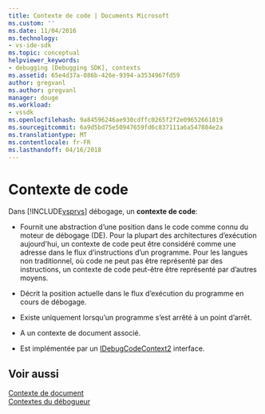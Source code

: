 ```yaml
---
title: Contexte de code | Documents Microsoft
ms.custom: ''
ms.date: 11/04/2016
ms.technology:
- vs-ide-sdk
ms.topic: conceptual
helpviewer_keywords:
- debugging [Debugging SDK], contexts
ms.assetid: 65e4d37a-086b-426e-9394-a3534967fd59
author: gregvanl
ms.author: gregvanl
manager: douge
ms.workload:
- vssdk
ms.openlocfilehash: 9a84596246ae930cdffc0265f2f2e09652661819
ms.sourcegitcommit: 6a9d5bd75e50947659fd6c837111a6a547884e2a
ms.translationtype: MT
ms.contentlocale: fr-FR
ms.lasthandoff: 04/16/2018
---
```

# <a name="code-context"></a>Contexte de code
Dans [!INCLUDE[vsprvs](../../code-quality/includes/vsprvs_md.md)] débogage, un **contexte de code**:  
  
-   Fournit une abstraction d’une position dans le code comme connu du moteur de débogage (DE). Pour la plupart des architectures d’exécution aujourd'hui, un contexte de code peut être considéré comme une adresse dans le flux d’instructions d’un programme. Pour les langues non traditionnel, où code ne peut pas être représenté par des instructions, un contexte de code peut-être être représenté par d’autres moyens.  
  
-   Décrit la position actuelle dans le flux d’exécution du programme en cours de débogage.  
  
-   Existe uniquement lorsqu’un programme s’est arrêté à un point d’arrêt.  
  
-   A un contexte de document associé.  
  
-   Est implémentée par un [IDebugCodeContext2](../../extensibility/debugger/reference/idebugcodecontext2.md) interface.  
  
## <a name="see-also"></a>Voir aussi  
 [Contexte de document](../../extensibility/debugger/document-context.md)   
 [Contextes du débogueur](../../extensibility/debugger/debugger-contexts.md)